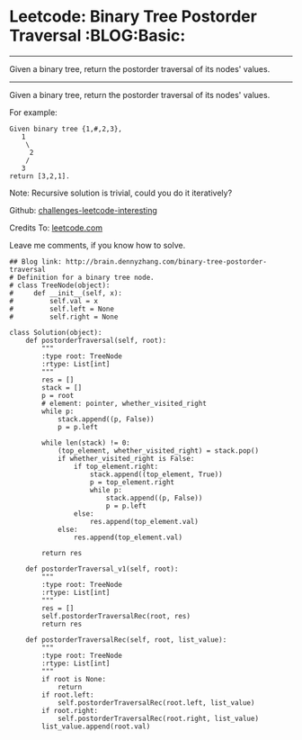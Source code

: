 # Leetcode: Binary Tree Postorder Traversal     :BLOG:Basic:


---

Given a binary tree, return the postorder traversal of its nodes' values.  

---

Given a binary tree, return the postorder traversal of its nodes' values.  

For example:  

    Given binary tree {1,#,2,3},
       1
        \
         2
        /
       3
    return [3,2,1].

Note: Recursive solution is trivial, could you do it iteratively?  

Github: [challenges-leetcode-interesting](https://github.com/DennyZhang/challenges-leetcode-interesting/tree/master/binary-tree-postorder-traversal)  

Credits To: [leetcode.com](https://leetcode.com/problems/binary-tree-postorder-traversal/description/)  

Leave me comments, if you know how to solve.  

    ## Blog link: http://brain.dennyzhang.com/binary-tree-postorder-traversal
    # Definition for a binary tree node.
    # class TreeNode(object):
    #     def __init__(self, x):
    #         self.val = x
    #         self.left = None
    #         self.right = None
    
    class Solution(object):
        def postorderTraversal(self, root):
            """
            :type root: TreeNode
            :rtype: List[int]
            """
            res = []
            stack = []
            p = root
            # element: pointer, whether_visited_right
            while p:
                stack.append((p, False))
                p = p.left
    
            while len(stack) != 0:
                (top_element, whether_visited_right) = stack.pop()
                if whether_visited_right is False:
                    if top_element.right:
                        stack.append((top_element, True))
                        p = top_element.right
                        while p:
                            stack.append((p, False))
                            p = p.left
                    else:
                        res.append(top_element.val)
                else:
                    res.append(top_element.val)
    
            return res
    
        def postorderTraversal_v1(self, root):
            """
            :type root: TreeNode
            :rtype: List[int]
            """
            res = []
            self.postorderTraversalRec(root, res)
            return res
    
        def postorderTraversalRec(self, root, list_value):
            """
            :type root: TreeNode
            :rtype: List[int]
            """
            if root is None:
                return
            if root.left:
                self.postorderTraversalRec(root.left, list_value)
            if root.right:
                self.postorderTraversalRec(root.right, list_value)
            list_value.append(root.val)